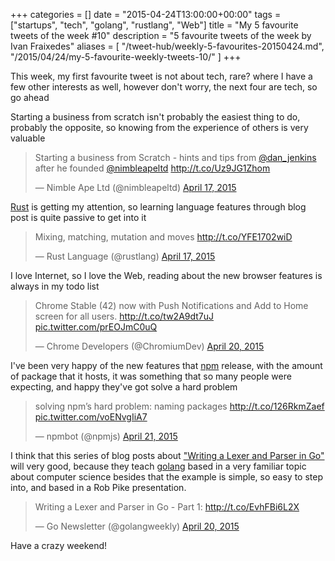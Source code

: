 +++
categories = []
date = "2015-04-24T13:00:00+00:00"
tags = ["startups", "tech", "golang", "rustlang", "Web"]
title = "My 5 favourite tweets of the week #10"
description = "5 favourite tweets of the week by Ivan Fraixedes"
aliases = [
  "/tweet-hub/weekly-5-favourites-20150424.md",
  "/2015/04/24/my-5-favourite-weekly-tweets-10/"
]
+++

This week, my first favourite tweet is not about tech, rare? where I have a few other interests as well, however don't worry, the next four are tech, so go ahead


Starting a business from scratch isn't probably the easiest thing to do, probably the opposite, so knowing from the experience of others is very valuable

<blockquote class="twitter-tweet tw-align-center"><p>Starting a business from Scratch - hints and tips from <a href="https://twitter.com/dan_jenkins">@dan_jenkins</a> after he founded <a href="https://twitter.com/nimbleapeltd">@nimbleapeltd</a> <a href="http://t.co/Uz9JG1Zhom">http://t.co/Uz9JG1Zhom</a></p>&mdash; Nimble Ape Ltd (@nimbleapeltd) <a href="https://twitter.com/nimbleapeltd/status/589087461864779778">April 17, 2015</a></blockquote>
<script async src="//platform.twitter.com/widgets.js" charset="utf-8"></script>


[Rust](http://www.rust-lang.org/) is getting my attention, so learning language features through blog post is quite passive to get into it

<blockquote class="twitter-tweet tw-align-center"><p>Mixing, matching, mutation and moves <a href="http://t.co/YFE1702wiD">http://t.co/YFE1702wiD</a></p>&mdash; Rust Language (@rustlang) <a href="https://twitter.com/rustlang/status/589119747293220864">April 17, 2015</a></blockquote>
<script async src="//platform.twitter.com/widgets.js" charset="utf-8"></script>


I love Internet, so I love the Web, reading about the new browser features is always in my todo list

<blockquote class="twitter-tweet tw-align-center"><p>Chrome Stable (42) now with Push Notifications and Add to Home screen for all users.&#10;&#10;<a href="http://t.co/tw2A9dt7uJ">http://t.co/tw2A9dt7uJ</a> <a href="http://t.co/prEOJmC0uQ">pic.twitter.com/prEOJmC0uQ</a></p>&mdash; Chrome Developers (@ChromiumDev) <a href="https://twitter.com/ChromiumDev/status/590169593110335488">April 20, 2015</a></blockquote>
<script async src="//platform.twitter.com/widgets.js" charset="utf-8"></script>


I've been very happy of the new features that [npm](https://www.npmjs.com/) release, with the amount of package that it hosts, it was something that so many people were expecting, and happy they've got solve a hard problem

<blockquote class="twitter-tweet tw-align-center"><p>solving npm’s hard problem: naming packages <a href="http://t.co/126RkmZaef">http://t.co/126RkmZaef</a> <a href="http://t.co/voENvgIiA7">pic.twitter.com/voENvgIiA7</a></p>&mdash; npmbot (@npmjs) <a href="https://twitter.com/npmjs/status/590307732042973184">April 21, 2015</a></blockquote>
<script async src="//platform.twitter.com/widgets.js" charset="utf-8"></script>


I think that this series of blog posts about ["Writing a Lexer and Parser in Go"](http://adampresley.com/2015/04/12/writing-a-lexer-and-parser-in-go-part-1.html) will very good, because they teach [golang](http://golang.org) based in a very familiar topic about computer science besides that the example is simple, so easy to step into, and based in a Rob Pike presentation.

<blockquote class="twitter-tweet tw-align-center"><p>Writing a Lexer and Parser in Go - Part 1: <a href="http://t.co/EvhFBi6L2X">http://t.co/EvhFBi6L2X</a></p>&mdash; Go Newsletter (@golangweekly) <a href="https://twitter.com/golangweekly/status/590183203736068097">April 20, 2015</a></blockquote>
<script async src="//platform.twitter.com/widgets.js" charset="utf-8"></script>


Have a crazy weekend!
